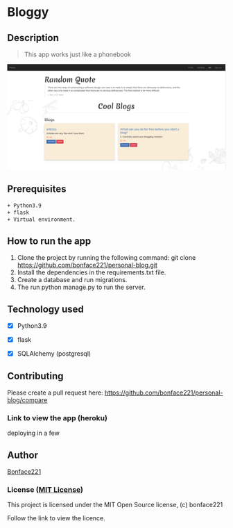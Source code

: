 # Bloggy


## Description

   > This app works just like a phonebook

   ![image](./app/static/images/blog_readme.png)


## Prerequisites

    + Python3.9
    + flask
    + Virtual environment.

## How to run the app

1. Clone the project by running the following command:  git clone https://github.com/bonface221/personal-blog.git
2. Install the dependencies in the requirements.txt file.
3. Create a database and run migrations.
4. The run python manage.py to run the server.


## Technology used

+ [X] Python3.9
+ [x] flask
+ [x] SQLAlchemy (postgresql)



## Contributing

Please create a pull request here: https://github.com/bonface221/personal-blog/compare

### Link to view the app (heroku)
 deploying in a few 

## Author

[Bonface221](https://github.com/bonface221)

### License ([MIT License](./LICENSE))

This project is licensed under the MIT Open Source license, (c) bonface221

Follow the link to view the licence.